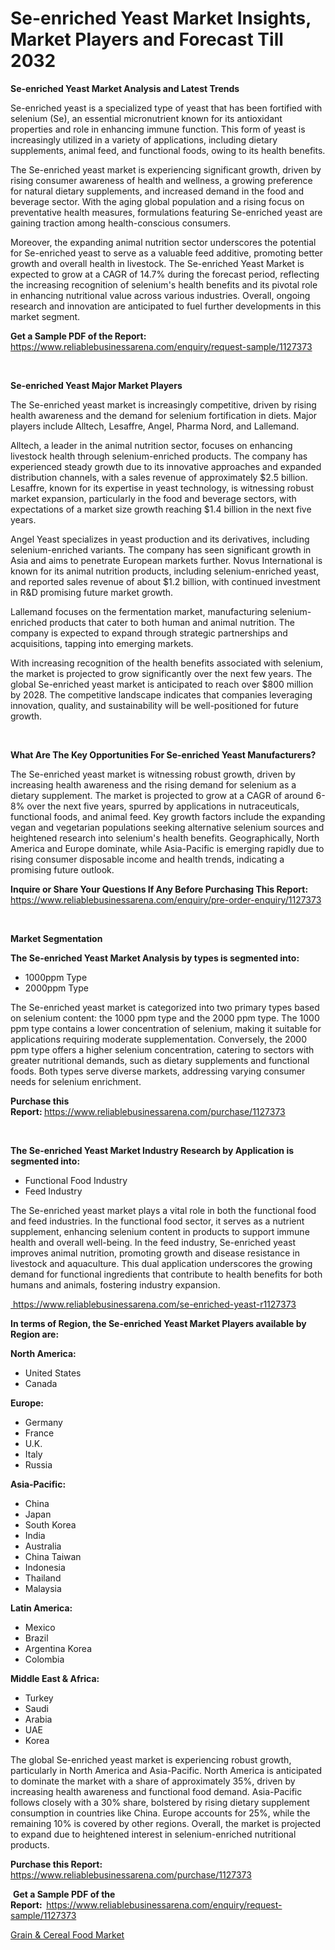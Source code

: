 <p><h1>Se-enriched Yeast Market Insights, Market Players and Forecast Till 2032</h1></p><p><strong>Se-enriched Yeast Market Analysis and Latest Trends</strong></p>
<p><p>Se-enriched yeast is a specialized type of yeast that has been fortified with selenium (Se), an essential micronutrient known for its antioxidant properties and role in enhancing immune function. This form of yeast is increasingly utilized in a variety of applications, including dietary supplements, animal feed, and functional foods, owing to its health benefits.</p><p>The Se-enriched yeast market is experiencing significant growth, driven by rising consumer awareness of health and wellness, a growing preference for natural dietary supplements, and increased demand in the food and beverage sector. With the aging global population and a rising focus on preventative health measures, formulations featuring Se-enriched yeast are gaining traction among health-conscious consumers.</p><p>Moreover, the expanding animal nutrition sector underscores the potential for Se-enriched yeast to serve as a valuable feed additive, promoting better growth and overall health in livestock. The Se-enriched Yeast Market is expected to grow at a CAGR of 14.7% during the forecast period, reflecting the increasing recognition of selenium's health benefits and its pivotal role in enhancing nutritional value across various industries. Overall, ongoing research and innovation are anticipated to fuel further developments in this market segment.</p></p>
<p><strong>Get a Sample PDF of the Report:&nbsp;</strong> <a href="https://www.reliablebusinessarena.com/enquiry/request-sample/1127373?utm_campaign=2991&utm_medium=2&utm_source=Github&utm_content=ia&utm_term=08042025&utm_id=se-enriched-yeast">https://www.reliablebusinessarena.com/enquiry/request-sample/1127373</a></p>
<p>&nbsp;</p>
<p><strong>Se-enriched Yeast Major Market Players</strong></p>
<p><p>The Se-enriched yeast market is increasingly competitive, driven by rising health awareness and the demand for selenium fortification in diets. Major players include Alltech, Lesaffre, Angel, Pharma Nord, and Lallemand.</p><p>Alltech, a leader in the animal nutrition sector, focuses on enhancing livestock health through selenium-enriched products. The company has experienced steady growth due to its innovative approaches and expanded distribution channels, with a sales revenue of approximately $2.5 billion. Lesaffre, known for its expertise in yeast technology, is witnessing robust market expansion, particularly in the food and beverage sectors, with expectations of a market size growth reaching $1.4 billion in the next five years.</p><p>Angel Yeast specializes in yeast production and its derivatives, including selenium-enriched variants. The company has seen significant growth in Asia and aims to penetrate European markets further. Novus International is known for its animal nutrition products, including selenium-enriched yeast, and reported sales revenue of about $1.2 billion, with continued investment in R&D promising future market growth.</p><p>Lallemand focuses on the fermentation market, manufacturing selenium-enriched products that cater to both human and animal nutrition. The company is expected to expand through strategic partnerships and acquisitions, tapping into emerging markets.</p><p>With increasing recognition of the health benefits associated with selenium, the market is projected to grow significantly over the next few years. The global Se-enriched yeast market is anticipated to reach over $800 million by 2028. The competitive landscape indicates that companies leveraging innovation, quality, and sustainability will be well-positioned for future growth.</p></p>
<p>&nbsp;</p>
<p><strong>What Are The Key Opportunities For Se-enriched Yeast Manufacturers?</strong></p>
<p><p>The Se-enriched yeast market is witnessing robust growth, driven by increasing health awareness and the rising demand for selenium as a dietary supplement. The market is projected to grow at a CAGR of around 6-8% over the next five years, spurred by applications in nutraceuticals, functional foods, and animal feed. Key growth factors include the expanding vegan and vegetarian populations seeking alternative selenium sources and heightened research into selenium's health benefits. Geographically, North America and Europe dominate, while Asia-Pacific is emerging rapidly due to rising consumer disposable income and health trends, indicating a promising future outlook.</p></p>
<p><strong>Inquire or Share Your Questions If Any Before Purchasing This Report:</strong> <a href="https://www.reliablebusinessarena.com/enquiry/pre-order-enquiry/1127373?utm_campaign=2991&utm_medium=2&utm_source=Github&utm_content=ia&utm_term=08042025&utm_id=se-enriched-yeast">https://www.reliablebusinessarena.com/enquiry/pre-order-enquiry/1127373</a></p>
<p>&nbsp;</p>
<p><strong>Market Segmentation</strong></p>
<p><strong>The Se-enriched Yeast Market Analysis by types is segmented into:</strong></p>
<p><ul><li>1000ppm Type</li><li>2000ppm Type</li></ul></p>
<p><p>The Se-enriched yeast market is categorized into two primary types based on selenium content: the 1000 ppm type and the 2000 ppm type. The 1000 ppm type contains a lower concentration of selenium, making it suitable for applications requiring moderate supplementation. Conversely, the 2000 ppm type offers a higher selenium concentration, catering to sectors with greater nutritional demands, such as dietary supplements and functional foods. Both types serve diverse markets, addressing varying consumer needs for selenium enrichment.</p></p>
<p><strong>Purchase this Report:&nbsp;</strong><a href="https://www.reliablebusinessarena.com/purchase/1127373?utm_campaign=2991&utm_medium=2&utm_source=Github&utm_content=ia&utm_term=08042025&utm_id=se-enriched-yeast">https://www.reliablebusinessarena.com/purchase/1127373</a></p>
<p>&nbsp;</p>
<p><strong>The Se-enriched Yeast Market Industry Research by Application is segmented into:</strong></p>
<p><ul><li>Functional Food Industry</li><li>Feed Industry</li></ul></p>
<p><p>The Se-enriched yeast market plays a vital role in both the functional food and feed industries. In the functional food sector, it serves as a nutrient supplement, enhancing selenium content in products to support immune health and overall well-being. In the feed industry, Se-enriched yeast improves animal nutrition, promoting growth and disease resistance in livestock and aquaculture. This dual application underscores the growing demand for functional ingredients that contribute to health benefits for both humans and animals, fostering industry expansion.</p></p>
<p><a href="https://www.reliablebusinessarena.com/se-enriched-yeast-r1127373?utm_campaign=2991&utm_medium=2&utm_source=Github&utm_content=ia&utm_term=08042025&utm_id=se-enriched-yeast">&nbsp;https://www.reliablebusinessarena.com/se-enriched-yeast-r1127373</a></p>
<p><strong>In terms of Region, the Se-enriched Yeast Market Players available by Region are:</strong></p>
<p>
    <p> <strong> North America: </strong>
        <ul>
            <li>United States</li>
            <li>Canada</li>
        </ul>
        </p> 
    <p> <strong> Europe: </strong>
        <ul>
            <li>Germany</li>
            <li>France</li>
            <li>U.K.</li>
            <li>Italy</li>
            <li>Russia</li>
        </ul>
        </p> 
    <p> <strong> Asia-Pacific: </strong>
        <ul>
            <li>China</li>
            <li>Japan</li>
            <li>South Korea</li>
            <li>India</li>
            <li>Australia</li>
            <li>China Taiwan</li>
            <li>Indonesia</li>
            <li>Thailand</li>
            <li>Malaysia</li>
        </ul>
        </p> 
    <p> <strong> Latin America: </strong>
        <ul>
            <li>Mexico</li>
            <li>Brazil</li>
            <li>Argentina Korea</li>
            <li>Colombia</li>
        </ul>
        </p> 
    <p> <strong> Middle East & Africa: </strong>
        <ul>
            <li>Turkey</li>
            <li>Saudi</li>
            <li>Arabia</li>
            <li>UAE</li>
            <li>Korea</li>
        </ul>
    </p>
    </p>
<p><p>The global Se-enriched yeast market is experiencing robust growth, particularly in North America and Asia-Pacific. North America is anticipated to dominate the market with a share of approximately 35%, driven by increasing health awareness and functional food demand. Asia-Pacific follows closely with a 30% share, bolstered by rising dietary supplement consumption in countries like China. Europe accounts for 25%, while the remaining 10% is covered by other regions. Overall, the market is projected to expand due to heightened interest in selenium-enriched nutritional products.</p></p>
<p><strong>Purchase this Report: </strong><a href="https://www.reliablebusinessarena.com/purchase/1127373?utm_campaign=2991&utm_medium=2&utm_source=Github&utm_content=ia&utm_term=08042025&utm_id=se-enriched-yeast">https://www.reliablebusinessarena.com/purchase/1127373</a></p>
<p>&nbsp;<strong>Get a Sample PDF of the Report:&nbsp;&nbsp;</strong><a href="https://www.reliablebusinessarena.com/enquiry/request-sample/1127373?utm_campaign=2991&utm_medium=2&utm_source=Github&utm_content=ia&utm_term=08042025&utm_id=se-enriched-yeast">https://www.reliablebusinessarena.com/enquiry/request-sample/1127373</a></p>
<p><strong></strong></p>
<p><p><a href="https://github.com/saaindosya/Market-Research-Report-List-1/blob/main/grain-cereal-food-market.md?utm_campaign=2991&utm_medium=2&utm_source=Github&utm_content=ia&utm_term=08042025&utm_id=se-enriched-yeast">Grain & Cereal Food Market</a></p></p>